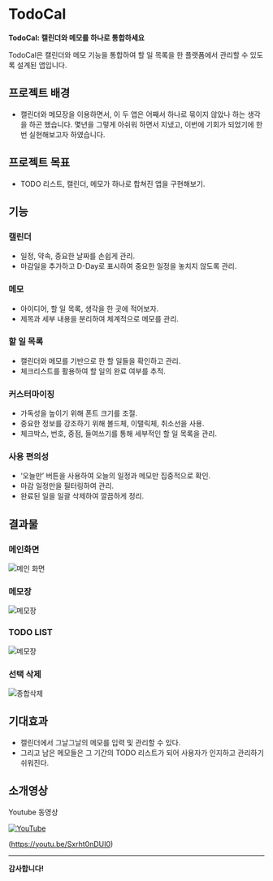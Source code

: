 # TodoCal

**TodoCal: 캘린더와 메모를 하나로 통합하세요**

TodoCal은 캘린더와 메모 기능을 통합하여 할 일 목록을 한 플랫폼에서 관리할 수 있도록 설계된 앱입니다.

## 프로젝트 배경
 - 캘린더와 메모장을 이용하면서, 이 두 앱은 어째서 하나로 묶이지 않았나 하는 생각을 하곤 했습니다. 몇년을 그렇게 아쉬워 하면서 지냈고, 이번에 기회가 되었기에 한번 실현해보고자 하였습니다.

## 프로젝트 목표
 - TODO 리스트, 캘린더, 메모가 하나로 합쳐진 앱을 구현해보기.
   
## 기능

### 캘린더
- 일정, 약속, 중요한 날짜를 손쉽게 관리.
- 마감일을 추가하고 D-Day로 표시하여 중요한 일정을 놓치지 않도록 관리.

### 메모
- 아이디어, 할 일 목록, 생각을 한 곳에 적어보자.
- 제목과 세부 내용을 분리하여 체계적으로 메모를 관리.

### 할 일 목록
- 캘린더와 메모를 기반으로 한 할 일들을 확인하고 관리.
- 체크리스트를 활용하여 할 일의 완료 여부를 추적.

### 커스터마이징
- 가독성을 높이기 위해 폰트 크기를 조절.
- 중요한 정보를 강조하기 위해 볼드체, 이탤릭체, 취소선을 사용.
- 체크박스, 번호, 중점, 들여쓰기를 통해 세부적인 할 일 목록을 관리.

### 사용 편의성
- ‘오늘만’ 버튼을 사용하여 오늘의 일정과 메모만 집중적으로 확인.
- 마감 일정만을 필터링하여 관리.
- 완료된 일을 일괄 삭제하여 깔끔하게 정리.

## 결과물
###  메인화면

![메인 화면](https://github.com/yuseong95/TodoCalNote/blob/master/todocalimage/%EB%A9%94%EC%9D%B8%EC%88%98%EC%A0%95.png)

###  메모장

![메모장](https://github.com/yuseong95/TodoCalNote/blob/master/todocalimage/%EB%A9%94%EB%AA%A81.png)

###  TODO LIST
  
![메모장](https://github.com/yuseong95/TodoCalNote/blob/master/todocalimage/todo2.png)

###  선택 삭제

![종합삭제](https://github.com/yuseong95/TodoCalNote/blob/master/todocalimage/%EC%82%AD%EC%A0%9C%ED%95%A9%EB%B3%B8.jpg)

## 기대효과
- 캘린더에서 그날그날의 메모를 입력 및 관리할 수 있다.
- 그리고 남은 메모들은 그 기간의 TODO 리스트가 되어 사용자가 인지하고 관리하기 쉬워진다.


## 소개영상
Youtube 동영상

[![YouTube](https://img.youtube.com/vi/Sxrht0nDUI0/maxresdefault.jpg)](https://www.youtube.com/watch?v=Sxrht0nDUI0)

(https://youtu.be/Sxrht0nDUI0)

---
**감사합니다!**
